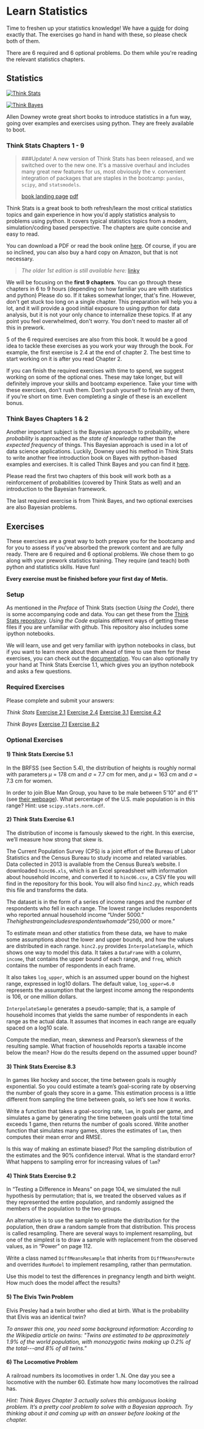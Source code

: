# Learn Statistics

Time to freshen up your statistics knowledge! We have a
[guide](stats.md) for doing exactly that. The exercises go hand in
hand with these, so please check both of them.

There are 6 required and 6 optional problems. Do them while
you're reading the relevant statistics chapters.


## Statistics

[![Think Stats](img/think_stats.jpg)](http://greenteapress.com/thinkstats2/)

[![Think Bayes](img/think_bayes.png)](http://greenteapress.com/thinkbayes/)

Allen Downey wrote great short books to introduce statistics in a fun
way, going over examples and exercises using python. They are freely
available to boot.


### Think Stats Chapters 1 - 9

> ###Update!
> A new version of Think Stats has been released, and we switched
> over to the new one. It's a massive overhaul and includes many great new
> features for us, most obviously the v. convenient integration of packages
> that are staples in the bootcamp: `pandas`, `scipy`, and `statsmodels`.
>
> [book landing page](http://greenteapress.com/thinkstats2/)
> [pdf](http://greenteapress.com/thinkstats2/thinkstats2.pdf)

Think Stats is a great book to both refresh/learn the most critical
statistics topics and gain experience in how you'd apply statistics
analysis to problems using python. It covers typical statistics topics
from a modern, simulation/coding based perspective. The chapters are
quite concise and easy to read.

You can download a PDF or read the book online
[here](http://www.greenteapress.com/thinkstats2/). Of course, if you
are so inclined, you can also buy a hard copy on Amazon, but that is
not necessary.

> *The older 1st edition is still available here:* [linky](http://www.greenteapress.com/thinkstats/)

We will be focusing on the **first 9 chapters**. You can go through these chapters in 6 to 9 hours (depending on how
familiar you are with statistics and python) Please
do so. If it takes somewhat longer, that's fine. However, don't get
stuck too long on a single chapter. This preparation will help you a lot, and it will
provide a good initial exposure to using python for data analysis, but
it is not your only chance to internalize these topics. If at any
point you feel overwhelmed, don't worry. You don't need to master all
of this in prework.

5 of the 6 required exercises are also from this book. It would be a good idea to tackle these exercises as you work your way through the book. For example, the first exercise is 2.4 at the end of chapter 2. The best time to start working on it is after you read Chapter 2.

If you can finish the required exercises with time to spend, we suggest working on some of the optional ones. These may take longer, but will definitely improve your skills and bootcamp experience. Take your time with these
exercises, don't rush them. Don't push yourself to finish any of them, if you're short on time. Even completing a single
of these is an excellent bonus.


### Think Bayes Chapters 1 & 2

Another important subject is the Bayesian approach to probability,
where _probability_ is approached as _the state of knowledge_ rather
than the _expected frequency_ of things. This Bayesian approach is
used in a lot of data science applications. Luckily, Downey used his
method in Think Stats to write another free introduction book on Bayes
with python-based examples and exercises. It is called Think Bayes and
you can find it [here](http://www.greenteapress.com/thinkbayes/).

Please read the first two chapters of this book will work both as a
reinforcement of probabilities (covered by Think Stats as well) and an
introduction to the Bayesian framework.

The last required exercise is from Think Bayes, and two optional exercises are also Bayesian problems.


## Exercises

These exercises are a great way to both prepare you for the bootcamp and for you to assess if you've absorbed the prework content and are fully ready.
There are 6 required and 6 optional problems. We chose them to go along with your prework statistics training. They require (and teach) both python and statistics skills. Have fun!

**Every exercise must be finished before your first day of Metis.**


### Setup

As mentioned in the *Preface* of Think Stats (section *Using the Code*), there is some accompanying code and data.
You can get these from the [Think Stats repository](https://github.com/AllenDowney/ThinkStats2).
*Using the Code* explains different ways of getting these files if you are unfamiliar with github.
This repository also includes some ipython notebooks.

We will learn, use and get very familiar with ipython notebooks in class,
but if you want to learn more about them ahead of time to use them for these exercises,
you can check out the [documentation](http://ipython.org/ipython-doc/stable/notebook/notebook.html). You can also optionally try your hand at Think Stats Exercise 1.1, which gives you an ipython notebook and asks a few questions.

### Required Exercises

Please complete and submit your answers:

_Think Stats_
[Exercise 2.1](statistics/exercise_2.1.py)
[Exercise 2.4](statistics/exercise_2.4.py)
[Exercise 3.1](statistics/exercise_3.1.py)
[Exercise 4.2](statistics/exercise_4.2.py)

_Think Bayes_
[Exercise 7.1](statistics/exercise_7.1.py)
[Exercise 8.2](statistics/exercise_8.2.py)


### Optional Exercises

#### 1) Think Stats Exercise 5.1

In the BRFSS (see Section 5.4), the distribution of heights is roughly normal with parameters *µ* = 178 cm and *σ* = 7.7 cm for men, and *µ* = 163 cm and *σ* = 7.3 cm for women.

In order to join Blue Man Group, you have to be male between 5'10" and 6'1" (see [their webpage](http://bluemancasting.com)). What percentage of the U.S. male population is in this range? Hint: use `scipy.stats.norm.cdf`.


#### 2) Think Stats Exercise 6.1

The distribution of income is famously skewed to the right. In this exercise, we’ll measure how strong that skew is.

The Current Population Survey (CPS) is a joint effort of the Bureau of Labor Statistics and the Census Bureau to study income and related variables. Data collected in 2013 is available from the Census Burea’s website. I downloaded `hinc06.xls`, which is an Excel spreadsheet with information about household income, and converted it to `hinc06.csv`, a CSV file you will find in the repository for this book. You will also find `hinc2.py`, which reads this file and transforms the data.

The dataset is in the form of a series of income ranges and the number of respondents who fell in each range. The lowest range includes respondents who reported annual household income “Under $5000.” The highest range includes respondents who made “$250,000 or more.”

To estimate mean and other statistics from these data, we have to make some assumptions about the lower and upper bounds, and how the values are distributed in each range. `hinc2.py` provides `InterpolateSample`, which shows one way to model this data. It takes a `DataFrame` with a column, `income`, that contains the upper bound of each range, and `freq`, which contains the number of respondents in each frame.

It also takes `log_upper`, which is an assumed upper bound on the highest range, expressed in log10 dollars. The default value, `log_upper=6.0` represents the assumption that the largest income among the respondents is 106, or one million dollars.

`InterpolateSample` generates a pseudo-sample; that is, a sample of household incomes that yields the same number of respondents in each range as the actual data. It assumes that incomes in each range are equally spaced on a log10 scale.

Compute the median, mean, skewness and Pearson’s skewness of the resulting sample. What fraction of households reports a taxable income below the mean? How do the results depend on the assumed upper bound?

#### 3) Think Stats Exercise 8.3

In games like hockey and soccer, the time between goals is
roughly exponential. So you could estimate a team’s goal-scoring rate by
observing the number of goals they score in a game. This estimation process
is a little different from sampling the time between goals, so let’s see
how it works.

Write a function that takes a goal-scoring rate, `lam`, in goals per game, and
simulates a game by generating the time between goals until the total time
exceeds 1 game, then returns the number of goals scored.
Write another function that simulates many games, stores the estimates of
`lam`, then computes their mean error and RMSE.

Is this way of making an estimate biased? Plot the sampling distribution of
the estimates and the 90% confidence interval. What is the standard error?
What happens to sampling error for increasing values of `lam`?

#### 4) Think Stats Exercise 9.2

In “Testing a Difference in Means” on page 104, we simulated the null hypothesis by permutation; that is, we treated the observed values as if they represented the entire population, and randomly assigned the members of the population to the two groups.

An alternative is to use the sample to estimate the distribution for the population, then draw a random sample from that distribution. This process is called resampling. There are several ways to implement resampling, but one of the simplest is to draw a sample with replacement from the observed values, as in “Power” on page 112.

Write a class named `DiffMeansResample` that inherits from `DiffMeansPermute` and overrides `RunModel` to implement resampling, rather than permutation.

Use this model to test the differences in pregnancy length and birth weight. How much does the model affect the results?


#### 5) The Elvis Twin Problem
Elvis Presley had a twin brother who died at birth.  What is the probability that Elvis was an identical twin?

*To answer this one, you need some background information:
According to the Wikipedia article on twins:  "Twins are estimated to be approximately 1.9% of the world population, with monozygotic twins making up 0.2% of the total---and 8% of all twins."*


#### 6) The Locomotive Problem
A railroad numbers its locomotives in order 1..N. One day you see a locomotive with the number 60. Estimate how many locomotives the railroad has.

*Hint: Think Bayes Chapter 3 actually solves this ambiguous looking problem. It’s a pretty cool problem to solve with a Bayesian approach. Try thinking about it and coming up with an answer before looking at the chapter.*
